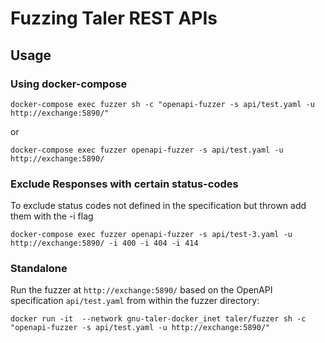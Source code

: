 # Fuzzing Taler REST APIs
## Usage
### Using docker-compose
```
docker-compose exec fuzzer sh -c "openapi-fuzzer -s api/test.yaml -u http://exchange:5890/"
```
or
```
docker-compose exec fuzzer openapi-fuzzer -s api/test.yaml -u http://exchange:5890/
```
### Exclude Responses with certain status-codes
To exclude status codes not defined in the specification but thrown add them with the -i flag
 
```
docker-compose exec fuzzer openapi-fuzzer -s api/test-3.yaml -u http://exchange:5890/ -i 400 -i 404 -i 414
```

### Standalone
Run the fuzzer at `http://exchange:5890/` based on the OpenAPI specification `api/test.yaml` from within the fuzzer directory:
```
docker run -it  --network gnu-taler-docker_inet taler/fuzzer sh -c "openapi-fuzzer -s api/test.yaml -u http://exchange:5890/"
```


